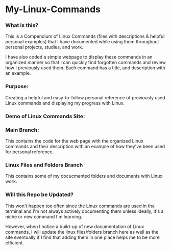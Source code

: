 # My-Linux-Commands

### What is this?

This is a Compendium of Linux Commands (files with descriptions & helpful personal examples) that I have documented while using them throughout personal projects, studies, and work. 

I have also coded a simple webpage to display these commands in an organized manner so that I can quickly find forgotten commands and review how I previously used them. Each command has a title, and description with an example.

### Purpose:

Creating a helpful and easy-to-follow personal reference of previously used Linux commands and displaying my progress with Linux. 

### Demo of Linux Commands Site:


### Main Branch:

This contains the code for the web page with the organized Linux commands and their description with an example of how they've been used for personal reference.

### Linux Files and Folders Branch

This contains some of my docucmented folders and documents with Linux work.

### Will this Repo be Updated?

This won't happen too often since the Linux commands are used in the terminal and I'm not always actively documenting them unless ideally, it's a niche or new command I'm learning. 

However, when I notice a build-up of new documentation of Linux commands, I will update the linux files/folders branch here as well as the site eventually if I find that adding them in one place helps me to be more efficient. 
